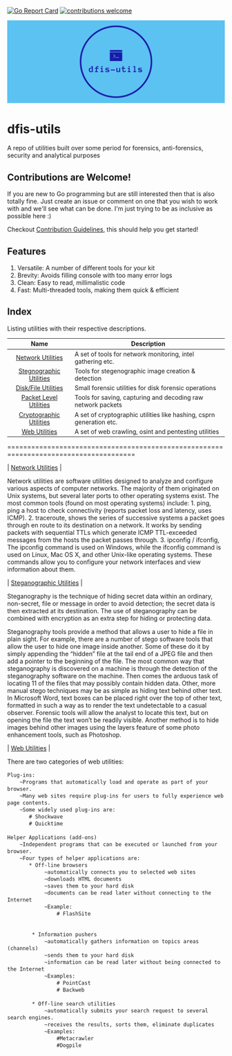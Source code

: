 [![Go Report Card](https://goreportcard.com/badge/github.com/gaurav-gogia/dfis-utils)](https://goreportcard.com/report/github.com/gaurav-gogia/dfis-utils)  [![contributions welcome](https://img.shields.io/badge/contributions-welcome-brightgreen.svg?style=flat)](https://github.com/gaurav-gogia/dfis-utils/issues)

[![Banner](./facebook_cover_photo_2.png)](./facebook_cover_photo_2.png)

# dfis-utils
A repo of utilities built over some period for forensics, anti-forensics, security and analytical purposes 

## Contributions are Welcome!
If you are new to Go programming but are still interested then that is also totally fine. Just create an issue or comment on one that you wish to work with and we'll see what can be done. I'm just trying to be as inclusive as possible here :)

Checkout [Contribution Guidelines](https://github.com/gaurav-gogia/dfis-utils/blob/master/CONTRIBUTING.md), this should help you get started!

## Features
1. Versatile: A number of different tools for your kit
2. Brevity: Avoids filling console with too many error logs
3. Clean: Easy to read, millimalistic code
4. Fast: Multi-threaded tools, making them quick & efficient

## Index
Listing utilities with their respective descriptions.

| Name | Description| 
| :--: | ------ |
| [Network Utilities](./net-utils) | A set of tools for network monitoring, intel gathering etc. |
| [Stegnographic Utilities](./stegoutils) | Tools for stegenographic image creation & detection |
| [Disk/File Utilities](./file-utils) | Small forensic utilities for disk forensic operations |
| [Packet Level Utilities](./packetutils) | Tools for saving, capturing and decoding raw network packets |
| [Cryptographic Utilities](./crypto-utils) | A set of cryptographic utilities like hashing, csprn generation etc. |
| [Web Utilities](./webutils) | A set of web crawling, osint and pentesting utilities |

======================================================================================

| [Network Utilities](./net-utils) |

Network utilities are software utilities designed to analyze and configure various aspects of computer networks. The majority of them originated on Unix systems, but several later ports to other operating systems exist.
The most common tools (found on most operating systems) include: 
    1. ping, ping a host to check connectivity (reports packet loss and latency, uses ICMP).     2. traceroute, shows the series of successive systems a packet goes through en route to its                  destination on a network. It works by sending packets with sequential TTLs                    which generate ICMP TTL-exceeded messages from the hosts the packet passes                    through.
    3. ipconfig / ifconfig, The ipconfig command is used on Windows, while the ifconfig command                           is used on Linux, Mac OS X, and other Unix-like operating systems.                            These commands allow you to configure your network interfaces and                             view information about them.

| [Steganographic Utilities](./stego-utils) |

Steganography is the technique of hiding secret data within an ordinary, non-secret, file or message in order to avoid detection; the secret data is then extracted at its destination. The use of steganography can be combined with encryption as an extra step for hiding or protecting data.

Steganography tools provide a method that allows a user to hide a file in plain sight. For example, there are a number of stego software tools that allow the user to hide one image inside another. Some of these do it by simply appending the “hidden” file at the tail end of a JPEG file and then add a pointer to the beginning of the file. The most common way that steganography is discovered on a machine is through the detection of the steganography software on the machine. Then comes the arduous task of locating 11 of the files that may possibly contain hidden data. Other, more manual stego techniques may be as simple as hiding text behind other text. In Microsoft Word, text boxes can be placed right over the top of other text, formatted in such a way as to render the text undetectable to a casual observer. Forensic tools will allow the analyst to locate this text, but on opening the file the text won’t be readily visible. Another method is to hide images behind other images using the layers feature of some photo enhancement tools, such as Photoshop.

| [Web Utilities](./webutils) |

There are two categories of web utilities:

    Plug-ins:
        ~Programs that automatically load and operate as part of your browser.
        ~Many web sites require plug-ins for users to fully experience web page contents.
        ~Some widely used plug-ins are:
           # Shockwave
           # Quicktime
     
    Helper Applications (add-ons)
        ~Independent programs that can be executed or launched from your browser.
        ~Four types of helper applications are:
           * Off-line browsers
                ~automatically connects you to selected web sites
                ~downloads HTML documents
                ~saves them to your hard disk
                ~documents can be read later without connecting to the Internet
                ~Example:
                    # FlashSite
  

            * Information pushers
                ~automatically gathers information on topics areas (channels)
                ~sends them to your hard disk
                ~information can be read later without being connected to the Internet
                ~Examples:
                    # PointCast
                    # Backweb
  
            * Off-line search utilities
                ~automatically submits your search request to several search engines.
                ~receives the results, sorts them, eliminate duplicates
                ~Examples:
                    #Metacrawler
                    #Dogpile


